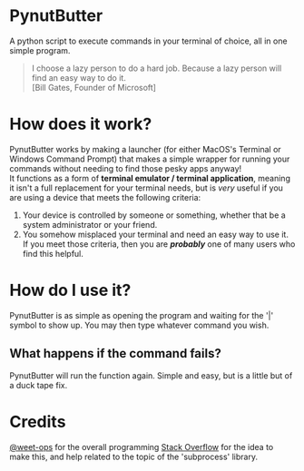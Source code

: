 # PynutButter
A python script to execute commands in your terminal of choice, all in one simple program.<br/>
>I choose a lazy person to do a hard job. Because a lazy person will find an easy way to do it.<br/>
>[Bill Gates, Founder of Microsoft]

# How does it work?
PynutButter works by making a launcher (for either MacOS's Terminal or Windows Command Prompt) that makes a simple wrapper for running your commands without needing to find those pesky apps anyway!<br/>
It functions as a form of **terminal emulator / terminal application**, meaning it isn't a full replacement for your terminal needs, but is *very* useful if you are using a device that meets the following criteria:
  1. Your device is controlled by someone or something, whether that be a system administrator or your friend.
  2. You somehow misplaced your terminal and need an easy way to use it.
If you meet those criteria, then you are ***probably*** one of many users who find this helpful.

# How do I use it?
PynutButter is as simple as opening the program and waiting for the '|' symbol to show up. You may then type whatever command you wish.

## What happens if the command fails?
PynutButter will run the function again. Simple and easy, but is a little but of a duck tape fix.

# Credits
[@weet-ops](https://github.com/weet-ops) for the overall programming
[Stack Overflow](https://stackoverflow.com/) for the idea to make this, and help related to the topic of the 'subprocess' library.
